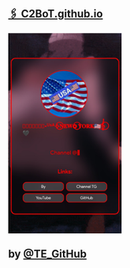 ## [🖇️ C2BoT.github.io](https://C2BoT.github.io/)

<img align="center" src="https://github.com/C2BoT/C2BoT.github.io/blob/master/IMG_20220327_082406.jpg" width = "230px" />

 ## by [@TE_GitHub](https://TE_GitHub) 

